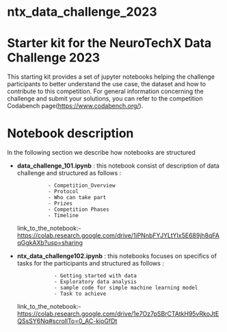 # ntx_data_challenge_2023
# Starter kit for the NeuroTechX Data Challenge 2023
This starting kit provides a set of jupyter notebooks helping the challenge participants to better understand the use case, the dataset and how to contribute to this competition. For general information concerning the challenge and submit your solutions, you can refer to the competition Codabench page(https://www.codabench.org/).

# Notebook description 
In the following section we describe how notebooks are structured 
   - **data_challenge_101.ipynb** : this notebook consist of description of data challenge and structured as follows :

                   - Competition_Overview
                   - Protocol
                   - Who can take part
                   - Prizes
                   - Competition Phases
                   - Timeline
       link_to_the_notebook:-https://colab.research.google.com/drive/1iPNnbFYJYLtYIx5E689jh8qFAqGgkAXb?usp=sharing

  - **ntx_data_challenge102.ipynb** : this notebooks focuses on specifics of tasks for the participants and structured as follows :

                    - Getting started with data
                    - Exploratory data analysis
                    - sample code for simple machine learning model
                    - Task to achieve
    link_to_the_notebook:- https://colab.research.google.com/drive/1e7Oz7pSBrCTAtkH95vRkoJtEQSsSY6Nq#scrollTo=0_AC-kjoGfDt
